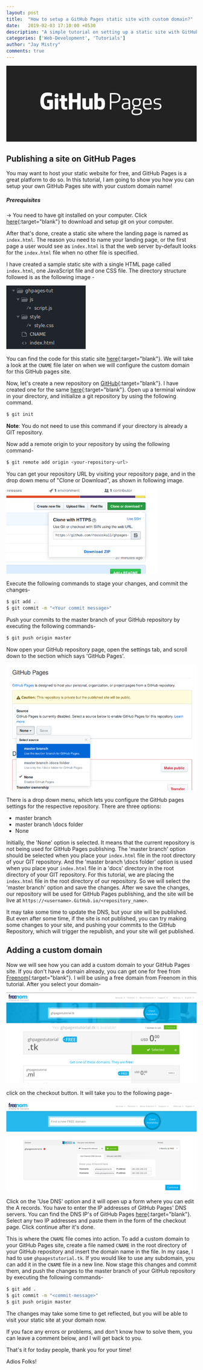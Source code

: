 ```yaml
---
layout: post
title:  "How to setup a GitHub Pages static site with custom domain?"
date:   2019-02-03 17:10:00 +0530
description: "A simple tutorial on setting up a static site with GitHub Pages, and also how to get a free domain name."
categories: ['Web-Development', 'Tutorials']
author: "Jay Mistry"
comments: true
---
```


<img src="assets/images/gh-tut/cover.png" />

## Publishing a site on GitHub Pages
You may want to host your static website for free, and GitHub Pages is a great platform to do so. In this tutorial, I am going to show you how you can setup your own GitHub Pages site with your custom domain name!

##### Prerequisites
&rarr; You need to have git installed on your computer. Click [here](https://git-scm.com/downloads){:target="blank"} to download and setup git on your computer.

After that's done, create a static site where the landing page is named as `index.html`. The reason you need to name your landing page, or the first page a user would see as `index.html` is that the web server by-default looks for the `index.html` file when no other file is specified.

I have created a sample static site with a single HTML page called `index.html`, one JavaScript file and one CSS file. The directory structure followed is as the following image -

<img class='post-image' src="assets/images/gh-tut/dirstruct.png" />

You can find the code for this static site [here](https://GitHub.com/rossoskull/ghpages-tutorial){:target="blank"}. We will take a look at the `CNAME` file later on when we will configure the custom domain for this GitHub pages site. 

Now, let's create a new repository on [GitHub](https://GitHub.com){:target="blank"}. I have created one for the same [here](https://GitHub.com/rossoskull/ghpages-tutorial){:target="blank"}. Open up a terminal window in your directory, and initialize a git repository by using the following command.
```sh
$ git init
```
**Note**: You do not need to use this command if your directory is already a GIT repository.

Now add a remote origin to your repository by using the following command-
```sh
$ git remote add origin <your-repository-url>
```
You can get your repository URL by visiting your repository page, and in the drop down menu of "Clone or Download", as shown in following image.

<img class='post-image' width="400px" src="assets/images/gh-tut/clone.png" />

Execute the following commands to stage your changes, and commit the changes-
```sh
$ git add .
$ git commit -m "<Your commit message>"
```

Push your commits to the master branch of your GitHub repository by executing the following commands-
```sh
$ git push origin master
```

Now open your GitHub repository page, open the settings tab, and scroll down to the section which says 'GitHub Pages'. 

<img class='post-image' src="assets/images/gh-tut/ghpagesopt.png" />

There is a drop down menu, which lets you configure the GitHub pages settings for the respective repository. There are three options:
- master branch
- master branch \docs folder
- None

Initially, the 'None' option is selected. It means that the current repository is not being used for GitHub Pages publishing. The 'master branch' option should be selected when you place your `index.html` file in the root directory of your GIT repository. And the 'master branch \docs folder' option is used when you place your `index.html` file in a 'docs' directory in the root directory of your GIT repository. For this tutorial, we are placing the `index.html` file in the root directory of our repository. So we will select the 'master branch' option and save the changes. After we save the changes, our repository will be used for GitHub Pages publishing, and the site will be live at `https://<username>.GitHub.io/<repository_name>`.

It may take some time to update the DNS, but your site will be published. But even after some time, if the site is not published, you can try making some changes to your site, and pushing your commits to the GitHub Repository, which will trigger the republish, and your site will get published.

## Adding a custom domain
Now we will see how you can add a custom domain to your GitHub Pages site. If you don't have a domain already, you can get one for free from [Freenom](https://freenom.com){:target="blank"}. I will be using a free domain from Freenom in this tutorial. After you select your domain-

<img class='post-image' src="assets/images/gh-tut/freenom.png" />

click on the checkout button. It will take you to the following page-

<img class='post-image' src="assets/images/gh-tut/freenomdns.png" />

Click on the 'Use DNS' option and it will open up a form where you can edit the A records. You have to enter the IP addresses of GitHub Pages' DNS servers. You can find the DNS IP's of GitHub Pages [here](https://help.GitHub.com/articles/setting-up-an-apex-domain/#configuring-a-records-with-your-dns-provider){:target="blank"}. Select any two IP addresses and paste them in the form of the checkout page. Click continue after it's done.

This is where the `CNAME` file comes into action. To add a custom domain to your GitHub Pages site, create a file named `CNAME` in the root directory of your GitHub repository and insert the domain name in the file. In my case, I had to use `ghpagestutorial.tk`. If you would like to use any subdomain, you can add it in the `CNAME` file in a new line. Now stage this changes and commit them, and push the changes to the master branch of your GitHub repository by executing the following commands-

```sh
$ git add .
$ git commit -m "<commit-message>"
$ git push origin master
```

The changes may take some time to get reflected, but you will be able to visit your static site at your domain now.

If you face any errors or problems, and don't know how to solve them, you can leave a comment below, and I will get back to you.

That's it for today people, thank you for your time!

Adios Folks!